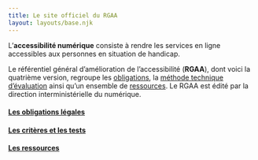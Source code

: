 ```yaml
---
title: Le site officiel du RGAA
layout: layouts/base.njk
---
```


L’**accessibilité numérique** consiste à rendre les services en ligne accessibles aux personnes en situation de handicap. 

Le référentiel général d’amélioration de l’accessibilité (**RGAA**), dont voici la quatrième version, regroupe les [obligations](obligations), la [méthode technique d’évaluation](rgaa) ainsi qu’un ensemble de [ressources](ressources). Le RGAA est édité par la direction interministérielle du numérique. 

<!-- Tuile horizontale -->
<div class="fr-grid-row fr-grid-row--gutters fr-grid-row--center">
    <div class="fr-col-sm-4 fr-col">
      <div class="fr-tile fr-enlarge-link fr-tile--horizontal">
          <div class="fr-tile__body">
              <h4 class="fr-tile__title">
                  <a class="fr-tile__link" href="obligations">Les obligations légales</a>
              </h4>
          </div>
      </div>
    </div>
    <div class="fr-col-sm-4 fr-col">  
      <div class="fr-tile fr-enlarge-link fr-tile--horizontal">
          <div class="fr-tile__body">
              <h4 class="fr-tile__title">
                  <a class="fr-tile__link" href="rgaa">Les critères et les tests</a>
              </h4>
          </div>
      </div>
    </div>
    <div class="fr-col-sm-4 fr-col">
    <div class="fr-tile fr-enlarge-link fr-tile--horizontal">
          <div class="fr-tile__body">
              <h4 class="fr-tile__title">
                  <a class="fr-tile__link" href="ressources">Les ressources</a>
              </h4>
          </div>
      </div>
    </div>
</div>